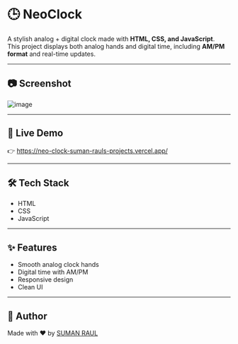 # 🕒 NeoClock

A stylish analog + digital clock made with **HTML, CSS, and JavaScript**.  
This project displays both analog hands and digital time, including **AM/PM format** and real-time updates.

---

## 📷 Screenshot

![image](https://github.com/user-attachments/assets/ddd430c5-386e-440e-a638-538dc534e17c)


---

## 🔗 Live Demo

👉 https://neo-clock-suman-rauls-projects.vercel.app/

---

## 🛠 Tech Stack

- HTML
- CSS
- JavaScript

---

## ✨ Features

- Smooth analog clock hands
- Digital time with AM/PM
- Responsive design
- Clean UI

---

## 🚀 Author

Made with ❤️ by [SUMAN RAUL](https://github.com/your-username)
